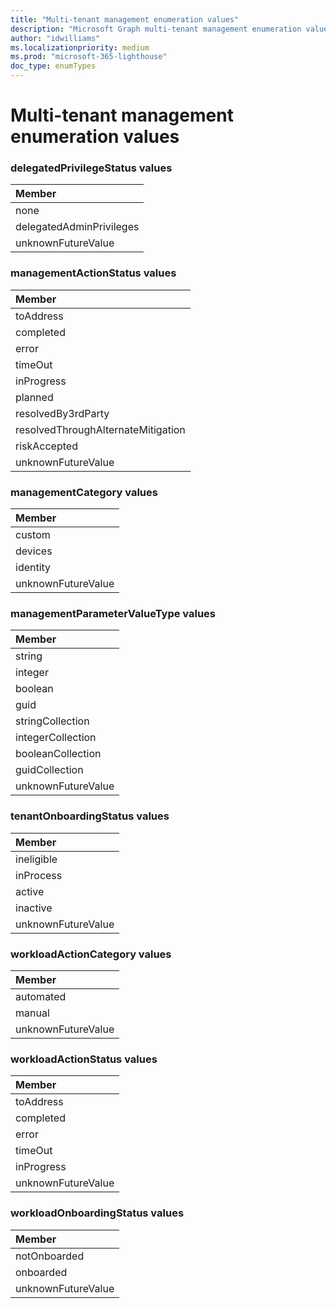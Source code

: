```yaml
---
title: "Multi-tenant management enumeration values"
description: "Microsoft Graph multi-tenant management enumeration values"
author: "idwilliams"
ms.localizationpriority: medium
ms.prod: "microsoft-365-lighthouse"
doc_type: enumTypes
---
```


# Multi-tenant management enumeration values

### delegatedPrivilegeStatus values

|Member|
|:---|
|none|
|delegatedAdminPrivileges|
|unknownFutureValue|

### managementActionStatus values

|Member|
|:---|
|toAddress|
|completed|
|error|
|timeOut|
|inProgress|
|planned|
|resolvedBy3rdParty|
|resolvedThroughAlternateMitigation|
|riskAccepted|
|unknownFutureValue|

### managementCategory values

|Member|
|:---|
|custom|
|devices|
|identity|
|unknownFutureValue|

### managementParameterValueType values

|Member|
|:---|
|string|
|integer|
|boolean|
|guid|
|stringCollection|
|integerCollection|
|booleanCollection|
|guidCollection|
|unknownFutureValue|

### tenantOnboardingStatus values

|Member|
|:---|
|ineligible|
|inProcess|
|active|
|inactive|
|unknownFutureValue|

### workloadActionCategory values

|Member|
|:---|
|automated|
|manual|
|unknownFutureValue|

### workloadActionStatus values

|Member|
|:---|
|toAddress|
|completed|
|error|
|timeOut|
|inProgress|
|unknownFutureValue|

### workloadOnboardingStatus values

|Member|
|:---|
|notOnboarded|
|onboarded|
|unknownFutureValue|

